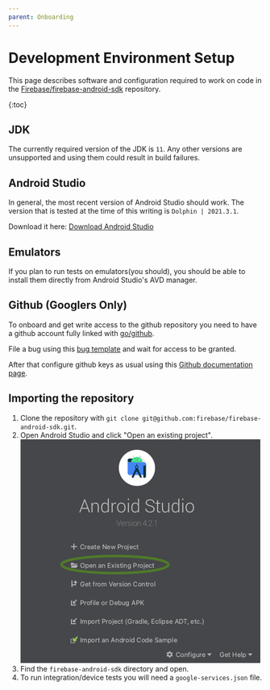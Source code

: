 ```yaml
---
parent: Onboarding
---
```


# Development Environment Setup

This page describes software and configuration required to work on code in the
[Firebase/firebase-android-sdk](https://github.com/firebase/firebase-android-sdk)
repository.

{:toc}

## JDK

The currently required version of the JDK is `11`. Any other versions are
unsupported and using them could result in build failures.

## Android Studio

In general, the most recent version of Android Studio should work. The version
that is tested at the time of this writing is `Dolphin | 2021.3.1`.

Download it here:
[Download Android Studio](https://developer.android.com/studio)

## Emulators

If you plan to run tests on emulators(you should), you should be able to install
them directly from Android Studio's AVD manager.

## Github (Googlers Only)

To onboard and get write access to the github repository you need to have a
github account fully linked with [go/github](http://go/github).

File a bug using this
[bug template](http://b/issues/new?component=312729&template=1016566) and wait
for access to be granted.

After that configure github keys as usual using this
[Github documentation page](https://docs.github.com/en/github/authenticating-to-github/connecting-to-github-with-ssh).

## Importing the repository

1.  Clone the repository with `git clone
    git@github.com:firebase/firebase-android-sdk.git`.
1.  Open Android Studio and click "Open an existing project".
    ![Open an existing project](as_open_project.png)
1.  Find the `firebase-android-sdk` directory and open.
1.  To run integration/device tests you will need a `google-services.json` file.
    